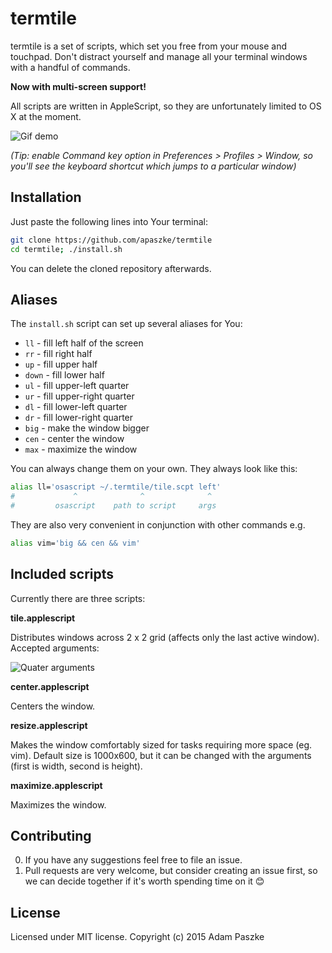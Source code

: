 termtile
=============

termtile is a set of scripts, which set you free from your mouse and touchpad.
Don't distract yourself and manage all your terminal windows with a handful of commands.

**Now with multi-screen support!**

All scripts are written in AppleScript, so they are unfortunately limited to OS X at the moment.

![Gif demo](http://apaszke.github.io/termtile/assets/img/main_demo.gif)

*(Tip: enable Command key option in Preferences > Profiles > Window, so you'll see
the keyboard shortcut which jumps to a particular window)*

Installation
-----------

Just paste the following lines into Your terminal:

```bash
git clone https://github.com/apaszke/termtile
cd termtile; ./install.sh
```

You can delete the cloned repository afterwards.

Aliases
-------

The `install.sh` script can set up several aliases for You:
* `ll` - fill left half of the screen
* `rr` - fill right half
* `up` - fill upper half
* `down` - fill lower half
* `ul` - fill upper-left quarter
* `ur` - fill upper-right quarter
* `dl` - fill lower-left quarter
* `dr` - fill lower-right quarter
* `big` - make the window bigger
* `cen` - center the window
* `max` - maximize the window

You can always change them on your own. They always look like this:

```bash
alias ll='osascript ~/.termtile/tile.scpt left'
#             ^              ^              ^
#         osascript    path to script     args
```

They are also very convenient in conjunction with other commands e.g.

```bash
alias vim='big && cen && vim'
```

Included scripts
----------------

Currently there are three scripts:

**tile.applescript**

Distributes windows across 2 x 2 grid (affects only the last active window).
Accepted arguments:

<img src="http://apaszke.github.io/termtile/assets/img/tile_args.svg" alt="Quater arguments">

**center.applescript**

Centers the window.

**resize.applescript**

Makes the window comfortably sized for tasks requiring more space (eg. vim).
Default size is 1000x600, but it can be changed with the arguments (first is width, second is height).

**maximize.applescript**

Maximizes the window.


Contributing
------------

0. If you have any suggestions feel free to file an issue.
0. Pull requests are very welcome, but consider creating an issue first,
so we can decide together if it's worth spending time on it :blush:

License
-------

Licensed under MIT license. Copyright (c) 2015 Adam Paszke
